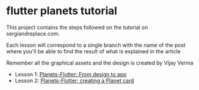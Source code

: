 # flutter planets tutorial

This project contains the steps followed on the tutorial on sergiandreplace.com.

Each lesson will correspond to a single branch with the name of the post where you'll be able to find the result of what is explained in the article

Remember all the graphical assets and the design is created by Vijay Verma

* Lesson 1: [Planets-Flutter: From design to app](http://sergiandreplace.com/2017/09/planets-flutter-from-design-to-app/)
* Lesson 2: [Planets-Flutter: creating a Planet card](http://sergiandreplace.com/2017/09/planets-flutter-creating-a-planet-card/)